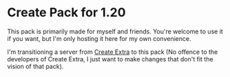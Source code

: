 # Create Pack for 1.20

This pack is primarily made for myself and friends. You're welcome to use it if you want, but I'm only hosting it here for my own convenience.

I'm transitioning a server from [Create Extra](https://modrinth.com/modpack/create-extra) to this pack (No offence to the developers of Create Extra, I just want to make changes that don't fit the vision of that pack).
